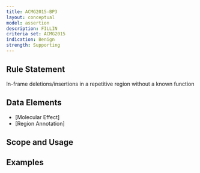 ```yaml
---
title: ACMG2015-BP3
layout: conceptual
model: assertion
description: FILLIN
criteria set: ACMG2015
indication: Benign
strength: Supporting
---
```


Rule Statement
--------------
In-frame deletions/insertions in a repetitive region without a known function

Data Elements
-------------
* [Molecular Effect]
* [Region Annotation]

Scope and Usage
---------------

Examples
--------
